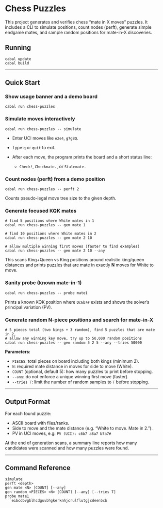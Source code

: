 # Chess Puzzles

This project generates and verifies chess “mate in X moves” puzzles. It includes a CLI to simulate positions, count nodes (perft), generate simple endgame mates, and sample random positions for mate-in-X discoveries.

## Running

```
cabal update
cabal build
````

---

## Quick Start

### Show usage banner and a demo board

```
cabal run chess-puzzles
```

### Simulate moves interactively

```
cabal run chess-puzzles -- simulate
```

* Enter UCI moves like `e2e4`, `g7g8Q`.
* Type `q` or `quit` to exit.
* After each move, the program prints the board and a short status line:

  * `Check!`, `Checkmate.`, or `Stalemate.`

### Count nodes (perft) from a demo position

```
cabal run chess-puzzles -- perft 2
```

Counts pseudo-legal move tree size to the given depth.

### Generate focused KQK mates

```
# find 5 positions where White mates in 1
cabal run chess-puzzles -- gen mate 1

# find 10 positions where White mates in 2
cabal run chess-puzzles -- gen mate 2 10

# allow multiple winning first moves (faster to find examples)
cabal run chess-puzzles -- gen mate 2 10 --any
```

This scans King+Queen vs King positions around realistic king/queen distances and prints puzzles that are mate in exactly **N** moves for White to move.

### Sanity probe (known mate-in-1)

```
cabal run chess-puzzles -- probe mate1
```

Prints a known KQK position where `Qc6b7#` exists and shows the solver’s principal variation (PV).

### Generate random N-piece positions and search for mate-in-X

```
# 5 pieces total (two kings + 3 random), find 5 puzzles that are mate in 2,
# allow any winning key move, try up to 50,000 random positions
cabal run chess-puzzles -- gen random 5 2 5 --any --tries 50000
```

**Parameters:**

* `PIECES`: total pieces on board including both kings (minimum 2).
* `N`: required mate distance in moves for side to move (White).
* `COUNT` (optional, default 5): how many puzzles to print before stopping.
* `--any`: do not enforce a unique winning first move (faster).
* `--tries T`: limit the number of random samples to `T` before stopping.

---

## Output Format

For each found puzzle:

* ASCII board with files/ranks.
* Side to move and the mate distance (e.g. “White to move. Mate in 2.”).
* PV in UCI moves, e.g. `PV (UCI): c6b7 a8a7 b7a7#`

At the end of generation scans, a summary line reports how many candidates were scanned and how many puzzles were found.


---

## Command Reference

```
simulate
perft <depth>
gen mate <N> [COUNT] [--any]
gen random <PIECES> <N> [COUNT] [--any] [--tries T]
probe mate1
```eibccbvgblhcdguvbhgkerknhjcrulflutgjcdeenbcb
